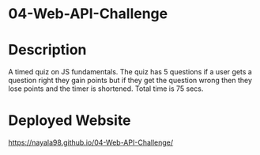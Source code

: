 # 04-Web-API-Challenge

# Description
A timed quiz on JS fundamentals. The quiz has 5 questions if a user gets a question right they gain points but if they get the question wrong then they lose points and the timer is shortened. Total time is 75 secs. 

# Deployed Website
 https://nayala98.github.io/04-Web-API-Challenge/
